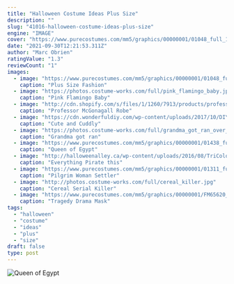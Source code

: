 ```yaml
---
title: "Halloween Costume Ideas Plus Size"
description: ""
slug: "41016-halloween-costume-ideas-plus-size"
engine: "IMAGE"
cover: "https://www.purecostumes.com/mm5/graphics/00000001/01048_full_1.jpg"
date: "2021-09-30T12:21:53.311Z"
author: "Marc Obrien"
ratingValue: "1.3"
reviewCount: "1"
images:
  - image: "https://www.purecostumes.com/mm5/graphics/00000001/01048_full_1.jpg"
    caption: "Plus Size Fashion"
  - image: "https://photos.costume-works.com/full/pink_flamingo_baby.jpg"
    caption: "Pink Flamingo Baby"
  - image: "http://cdn.shopify.com/s/files/1/1260/7913/products/professor-mcgonagall-robe-for-adults-warner-bros-harry-potter-rubies-adults-costumes-warner-bros-300914std_800x.jpg?v=1600216143"
    caption: "Professor McGonagall Robe"
  - image: "https://cdn.wonderfuldiy.com/wp-content/uploads/2017/10/DIY-panda-bear.jpg"
    caption: "Cute and Cuddly"
  - image: "https://photos.costume-works.com/full/grandma_got_ran_over_by_a_reindeer1.jpg"
    caption: "Grandma got ran"
  - image: "https://www.purecostumes.com/mm5/graphics/00000001/01438_full_1.jpg"
    caption: "Queen of Egypt"
  - image: "http://halloweenalley.ca/wp-content/uploads/2016/08/TriColor_Pirate-668x1024.jpg"
    caption: "Everything Pirate this"
  - image: "https://www.purecostumes.com/mm5/graphics/00000001/01311_full_1.jpg"
    caption: "Pilgrim Woman Settler"
  - image: "http://photos.costume-works.com/full/cereal_killer.jpg"
    caption: "Cereal Serial Killer"
  - image: "https://www.purecostumes.com/mm5/graphics/00000001/FM65620_full_1.jpg"
    caption: "Tragedy Drama Mask"
tags:
  - "halloween"
  - "costume"
  - "ideas"
  - "plus"
  - "size"
draft: false
type: post
---
```



![Queen of Egypt](https://www.purecostumes.com/mm5/graphics/00000001/01438_full_1.jpg "Queen of Egypt")


<!--inArticleAds-->

<!--galleryOne-->


<!--inArticleAds-->

<!--galleryTwo-->


<!--galleryThree-->

